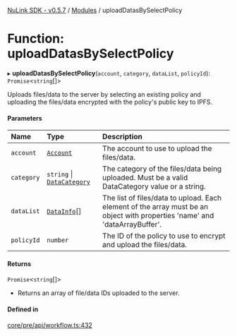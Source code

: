 [NuLink SDK - v0.5.7](../README.md) / [Modules](../modules.md) / uploadDatasBySelectPolicy

# Function: uploadDatasBySelectPolicy

▸ **uploadDatasBySelectPolicy**(`account`, `category`, `dataList`, `policyId`): `Promise`<`string`[]\>

Uploads files/data to the server by selecting an existing policy and uploading the files/data encrypted with the policy's public key to IPFS.

#### Parameters

| Name | Type | Description |
| :------ | :------ | :------ |
| `account` | [`Account`](../classes/Account.md) | The account to use to upload the files/data. |
| `category` | `string` \| [`DataCategory`](../enums/DataCategory.md) | The category of the files/data being uploaded. Must be a valid DataCategory value or a string. |
| `dataList` | [`DataInfo`](../types/DataInfo.md)[] | The list of files/data to upload. Each element of the array must be an object with properties 'name' and 'dataArrayBuffer'. |
| `policyId` | `number` | The ID of the policy to use to encrypt and upload the files/data. |

#### Returns

`Promise`<`string`[]\>

- Returns an array of file/data IDs uploaded to the server.

#### Defined in

[core/pre/api/workflow.ts:432](https://github.com/NuLink-network/nulink-sdk/blob/11cbdd7/src/core/pre/api/workflow.ts#L432)
